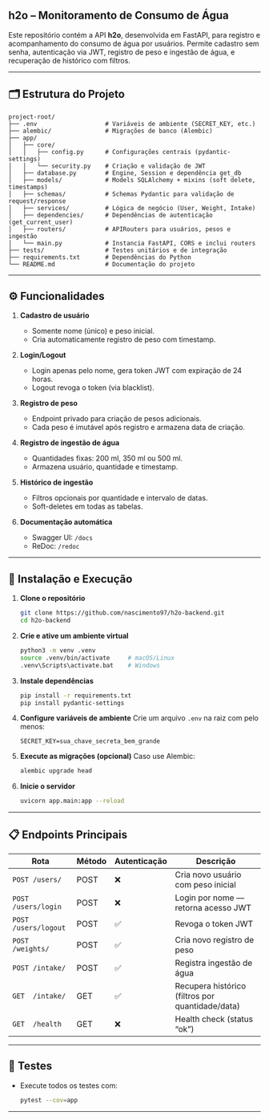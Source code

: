 ## h2o – Monitoramento de Consumo de Água

Este repositório contém a API **h2o**, desenvolvida em FastAPI, para registro e acompanhamento do consumo de água por usuários. Permite cadastro sem senha, autenticação via JWT, registro de peso e ingestão de água, e recuperação de histórico com filtros.

---

## 🗂️ Estrutura do Projeto

```
project-root/
├── .env                   # Variáveis de ambiente (SECRET_KEY, etc.)
├── alembic/               # Migrações de banco (Alembic)
├── app/
│   ├── core/
│   │   ├── config.py      # Configurações centrais (pydantic-settings)
│   │   └── security.py    # Criação e validação de JWT
│   ├── database.py        # Engine, Session e dependência get_db
│   ├── models/            # Models SQLAlchemy + mixins (soft delete, timestamps)
│   ├── schemas/           # Schemas Pydantic para validação de request/response
│   ├── services/          # Lógica de negócio (User, Weight, Intake)
│   ├── dependencies/      # Dependências de autenticação (get_current_user)
│   ├── routers/           # APIRouters para usuários, pesos e ingestão
│   └── main.py            # Instancia FastAPI, CORS e inclui routers
├── tests/                 # Testes unitários e de integração
├── requirements.txt       # Dependências do Python
└── README.md              # Documentação do projeto
```

---

## ⚙️ Funcionalidades

1. **Cadastro de usuário**

   * Somente nome (único) e peso inicial.
   * Cria automaticamente registro de peso com timestamp.

2. **Login/Logout**

   * Login apenas pelo nome, gera token JWT com expiração de 24 horas.
   * Logout revoga o token (via blacklist).

3. **Registro de peso**

   * Endpoint privado para criação de pesos adicionais.
   * Cada peso é imutável após registro e armazena data de criação.

4. **Registro de ingestão de água**

   * Quantidades fixas: 200 ml, 350 ml ou 500 ml.
   * Armazena usuário, quantidade e timestamp.

5. **Histórico de ingestão**

   * Filtros opcionais por quantidade e intervalo de datas.
   * Soft-deletes em todas as tabelas.

6. **Documentação automática**

   * Swagger UI: `/docs`
   * ReDoc:       `/redoc`

---

## 🚀 Instalação e Execução

1. **Clone o repositório**

   ```bash
   git clone https://github.com/nascimento97/h2o-backend.git
   cd h2o-backend
   ```

2. **Crie e ative um ambiente virtual**

   ```bash
   python3 -m venv .venv
   source .venv/bin/activate     # macOS/Linux
   .venv\Scripts\activate.bat    # Windows
   ```

3. **Instale dependências**

   ```bash
   pip install -r requirements.txt
   pip install pydantic-settings
   ```

4. **Configure variáveis de ambiente**
   Crie um arquivo `.env` na raiz com pelo menos:

   ```
   SECRET_KEY=sua_chave_secreta_bem_grande
   ```

5. **Execute as migrações (opcional)**
   Caso use Alembic:

   ```bash
   alembic upgrade head
   ```

6. **Inicie o servidor**

   ```bash
   uvicorn app.main:app --reload
   ```

---

## 📋 Endpoints Principais

| Rota                 | Método | Autenticação | Descrição                                        |
| -------------------- | ------ | ------------ | ------------------------------------------------ |
| `POST /users/`       | POST   | ❌            | Cria novo usuário com peso inicial               |
| `POST /users/login`  | POST   | ❌            | Login por nome — retorna acesso JWT              |
| `POST /users/logout` | POST   | ✅            | Revoga o token JWT                               |
| `POST /weights/`     | POST   | ✅            | Cria novo registro de peso                       |
| `POST /intake/`      | POST   | ✅            | Registra ingestão de água                        |
| `GET  /intake/`      | GET    | ✅            | Recupera histórico (filtros por quantidade/data) |
| `GET  /health`       | GET    | ❌            | Health check (status “ok”)                       |

---

## 🧪 Testes

* Execute todos os testes com:

  ```bash
  pytest --cov=app
  ```

---
